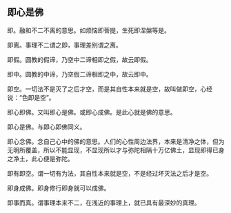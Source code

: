 ## 即心是佛

即。融和不二不离的意思。如烦恼即菩提，生死即涅槃等是。

即离。事理不二谓之即，事理差别谓之离。

即假。圆教的假谛，乃空中二谛相即之假，故云即假。

即中。圆教的中谛，乃空假二谛相即之中，故云即中。

即空。一切法不是灭了之后才空，而是其自性本来就是空，故叫做即空，心经说：“色即是空”。

即心即佛。又叫即心是佛。或即心成佛。是此心就是佛的意思。

即心是佛。与即心即佛同义。

即心念佛。念自己心中的佛的意思。人们的心性周边法界，本来是清净之体，但为无明所覆盖，所以不能显现，不显现所以才与弥陀相隔十万亿佛土，显现即得已身之净土，此心便是弥陀。

即有即空。谓一切有为法，其自性本来就是空，不是经过坏灭法之后才是空。

即身成佛。即身修行即身就可以成佛。

即事而真。谓事理本来不二，在浅近的事理上，就已具有最深妙的真理。

